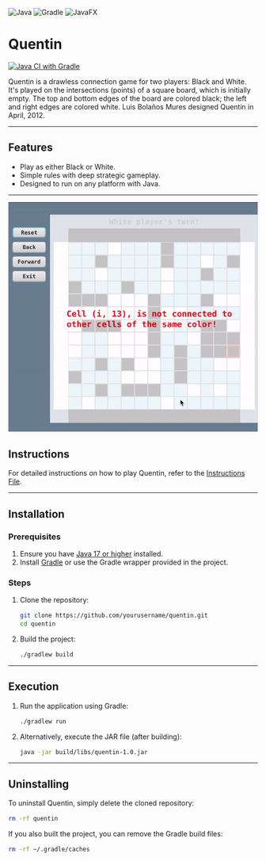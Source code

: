 ![Java](https://img.shields.io/badge/Java-007396?style=for-the-badge&logo=java&logoColor=white)
![Gradle](https://img.shields.io/badge/Gradle-02303A?style=for-the-badge&logo=gradle&logoColor=white)
![JavaFX](https://img.shields.io/badge/JavaFX-007396?style=for-the-badge&logo=java&logoColor=white)

# **Quentin**

[![Java CI with Gradle](https://github.com/Gabriele-tomai00/Quentin-game/actions/workflows/gradle.yml/badge.svg)](https://github.com/Gabriele-tomai00/Quentin-game/actions/workflows/gradle.yml)

Quentin is a drawless connection game for two players: Black and White. It's played on the intersections (points) of a square board, which is initially empty. The top and bottom edges of the board are colored black; the left and right edges are colored white. Luis Bolaños Mures designed Quentin in April, 2012.

---

## **Features**
- Play as either Black or White.
- Simple rules with deep strategic gameplay.
- Designed to run on any platform with Java.

---
![Demo](demo.gif)

## **Instructions**
For detailed instructions on how to play Quentin, refer to the [Instructions File](instructions.md).

---

## **Installation**

### **Prerequisites**
1. Ensure you have [Java 17 or higher](https://adoptopenjdk.net/) installed.
2. Install [Gradle](https://gradle.org/install/) or use the Gradle wrapper provided in the project.

### **Steps**
1. Clone the repository:
   ```bash
   git clone https://github.com/yourusername/quentin.git
   cd quentin
   ```

2. Build the project:
   ```bash
   ./gradlew build
   ```

---

## **Execution**

1. Run the application using Gradle:
   ```bash
   ./gradlew run
   ```

2. Alternatively, execute the JAR file (after building):
   ```bash
   java -jar build/libs/quentin-1.0.jar
   ```

---

## **Uninstalling**

To uninstall Quentin, simply delete the cloned repository:
```bash
rm -rf quentin
```

If you also built the project, you can remove the Gradle build files:
```bash
rm -rf ~/.gradle/caches
```
